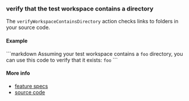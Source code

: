 ### verify that the test workspace contains a directory

The `verifyWorkspaceContainsDirectory` action checks links to folders in your source code.

#### Example

<a textrun="run-markdown-in-textrun">
```markdown
Assuming your test workspace contains a
<code textrun="create-directory">foo</code>
directory,
you can use this code to verify that it exists:
<code textrun="verify-workspace-contains-directory">foo</code>
```
</a>

#### More info

- [feature specs](../../features/actions/built-in/verify-workspace-contains-directory/verify-workspace-contains-directory.feature)
- [source code](../../src/actions/verify-workspace-contains-directory.js)
